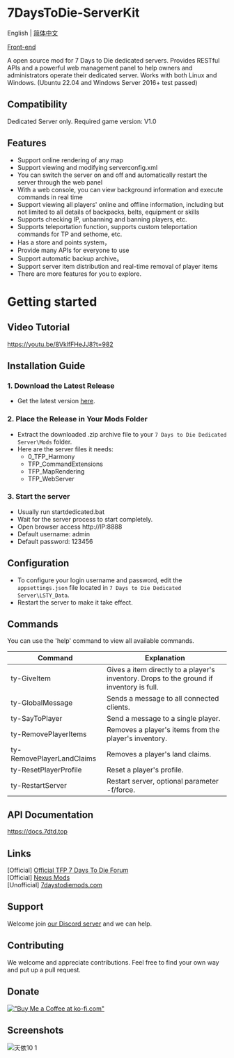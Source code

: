 # 7DaysToDie-ServerKit
English | [简体中文](./README.zh.md)

[Front-end](https://github.com/1249993110/7DaysToDie-ServerKit-webui)

A open source mod for 7 Days to Die dedicated servers. Provides RESTful APIs and a powerful web management panel to help owners and administrators operate their dedicated server. Works with both Linux and Windows. (Ubuntu 22.04 and Windows Server 2016+ test passed)

## Compatibility
Dedicated Server only. Required game version: V1.0

## Features
- Support online rendering of any map
- Support viewing and modifying serverconfig.xml
- You can switch the server on and off and automatically restart the server through the web panel
- With a web console, you can view background information and execute commands in real time
- Support viewing all players' online and offline information, including but not limited to all details of backpacks, belts, equipment or skills
- Supports checking IP, unbanning and banning players, etc.
- Supports teleportation function, supports custom teleportation commands for TP and sethome, etc.
- Has a store and points system，
- Provide many APIs for everyone to use 
- Support automatic backup archive。
- Support server item distribution and real-time removal of player items
- There are more features for you to explore.

# Getting started

## **Video Tutorial**
https://youtu.be/8VklfFHeJJ8?t=982

## **Installation Guide**

### 1. **Download the Latest Release**
- Get the latest version [here](https://github.com/1249993110/7DaysToDie-ServerKit/releases).

### 2. **Place the Release in Your Mods Folder**
- Extract the downloaded .zip archive file to your `7 Days to Die Dedicated Server\Mods` folder.
- Here are the server files it needs:
  - 0_TFP_Harmony
  - TFP_CommandExtensions
  - TFP_MapRendering
  - TFP_WebServer

### 3. **Start the server**
- Usually run startdedicated.bat
- Wait for the server process to start completely.
- Open browser access http://IP:8888
- Default username: admin
- Default password: 123456

## Configuration
- To configure your login username and password, edit the `appsettings.json` file located in `7 Days to Die Dedicated Server\LSTY_Data`.
- Restart the server to make it take effect.

## Commands
You can use the 'help' command to view all available commands.

| Command					| Explanation																				|
| ---						| ---																						|
| ty-GiveItem				| Gives a item directly to a player's inventory. Drops to the ground if inventory is full.	|
| ty-GlobalMessage			| Sends a message to all connected clients.													|
| ty-SayToPlayer				| Send a message to a single player.														|
| ty-RemovePlayerItems		| Removes a player's items from the player's inventory.										|
| ty-RemovePlayerLandClaims	| Removes a player's land claims.															|
| ty-ResetPlayerProfile		| Reset a player's profile.																	|
| ty-RestartServer			| Restart server, optional parameter -f/force.												|

## API Documentation
https://docs.7dtd.top

## Links
[Official] [Official TFP 7 Days To Die Forum](https://community.7daystodie.com/topic/37613-tianyiserverkit-a-server-panel-management-tool-for-v10)  
[Official] [Nexus Mods](https://www.nexusmods.com/7daystodie/mods/5924)  
[Unofficial] [7daystodiemods.com](https://7daystodiemods.com/dedicated-server-api-integration-visual-management-kit)

## Support
Welcome join [our Discord server](<https://discord.gg/zdnmngsBK4>) and we can help.

## Contributing
We welcome and appreciate contributions. Feel free to find your own way and put up a pull request.

## Donate
[!["Buy Me a Coffee at ko-fi.com"](https://storage.ko-fi.com/cdn/kofi1.png?v=3)](https://ko-fi.com/L3L012RJ8R)

## Screenshots
![天依10 1](https://github.com/user-attachments/assets/3f2defea-4344-43f9-a18b-5428c384060c)

